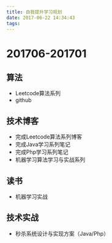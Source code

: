 ```yaml
---
title: 自我提升学习规划
date: 2017-06-22 14:34:43
tags:
---
```


# 201706-201701

## 算法

- Leetcode算法系列
- github

## 技术博客

- 完成Leetcode算法系列博客
- 完成Java学习系列笔记
- 完成Php学习系列笔记
- 机器学习算法学习与实战系列

## 读书

- 机器学习实战

## 技术实战

- 秒杀系统设计与实现方案（Java/Php）